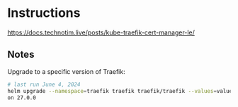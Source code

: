 # Instructions

https://docs.technotim.live/posts/kube-traefik-cert-manager-le/

## Notes

Upgrade to a specific version of Traefik:

```bash
# last run June 4, 2024
helm upgrade --namespace=traefik traefik traefik/traefik --values=values.local.yaml --versi
on 27.0.0
```
